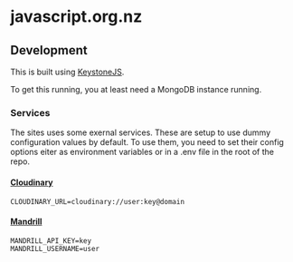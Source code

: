 # javascript.org.nz

## Development

This is built using [KeystoneJS](http://keystonejs.com/).

To get this running, you at least need a MongoDB instance running.

### Services

The sites uses some exernal services. These are setup to use dummy configuration values by default. To use them, you need to set their config options eiter as environment variables or in a .env file in the root of the repo.

#### [Cloudinary](http://cloudinary.com/)

    CLOUDINARY_URL=cloudinary://user:key@domain

#### [Mandrill](http://mandrill.com)

    MANDRILL_API_KEY=key
    MANDRILL_USERNAME=user
